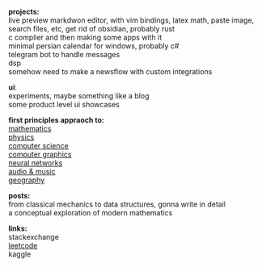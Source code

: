 **projects:**<br/>
live preview markdwon editor, with vim bindings, latex math, paste image, search files, etc, get rid of obsidian, probably rust<br/>
c complier and then making some apps with it<br/>
minimal persian calendar for windows, probably c#<br/>
telegram bot to handle messages<br/>
dsp<br/>
somehow need to make a newsflow with custom integrations<br/>


**ui**:<br/>
experiments, maybe something like a blog<br/>
some product level ui showcases<br/>

**first principles appraoch to:**<br/>
[mathematics](https://github.com/ma-abaspour/mathematics)<br/>
[physics](https://github.com/ma-abaspour/physics)<br/>
[computer science](https://github.com/ma-abaspour/computer-science)<br/>
[computer graphics](https://github.com/ma-abaspour/computer-graphics)<br/>
[neural networks](https://github.com/ma-abaspour/neural-networks)<br/>
[audio & music](https://github.com/ma-abaspour/music)<br/>
[geography](https://github.com/ma-abaspour/geography)<br/>

**posts:**<br/>
from classical mechanics to data structures, gonna write in detail<br/>
a conceptual exploration of modern mathematics<br/>


**links:**<br/>
stackexchange<br/>
[leetcode](https://leetcode.com/u/ma-abaspour/)<br/>
kaggle<br/>

